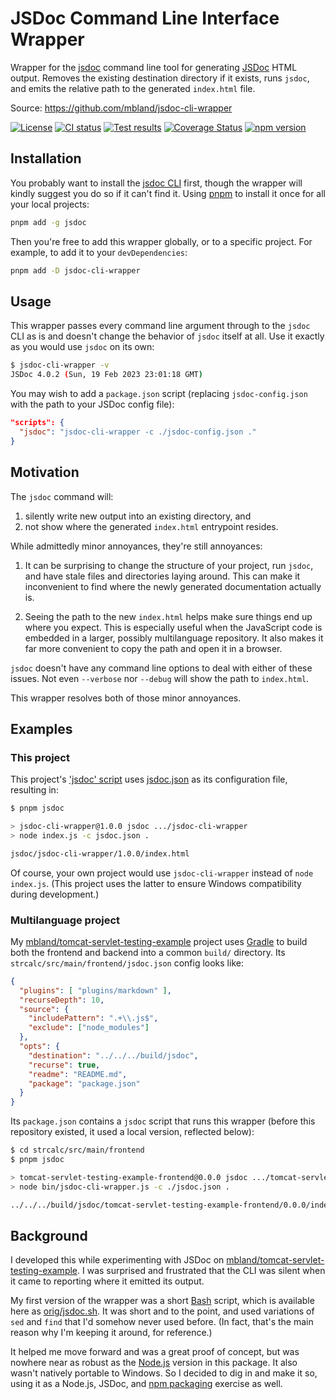# JSDoc Command Line Interface Wrapper

 Wrapper for the [jsdoc][cli] command line tool for generating [JSDoc][] HTML
 output. Removes the existing destination directory if it exists, runs `jsdoc`,
 and emits the relative path to the generated `index.html` file.

Source: <https://github.com/mbland/jsdoc-cli-wrapper>

[![License](https://img.shields.io/github/license/mbland/jsdoc-cli-wrapper.svg)](https://github.com/mbland/jsdoc-cli-wrapper/blob/main/LICENSE.txt)
[![CI status](https://github.com/mbland/jsdoc-cli-wrapper/actions/workflows/run-tests.yaml/badge.svg)](https://github.com/mbland/jsdoc-cli-wrapper/actions/workflows/run-tests.yaml?branch=main)
[![Test results](https://github.com/mbland/jsdoc-cli-wrapper/actions/workflows/publish-test-results.yaml/badge.svg)](https://github.com/mbland/jsdoc-cli-wrapper/actions/workflows/publish-test-results.yaml?branch=main)
[![Coverage Status](https://coveralls.io/repos/github/mbland/jsdoc-cli-wrapper/badge.svg?branch=main)][coveralls-jsdw]
[![npm version](https://badge.fury.io/js/jsdoc-cli-wrapper.svg)][npm-jsdw]

## Installation

You probably want to install the [jsdoc CLI][cli] first, though the wrapper will
kindly suggest you do so if it can't find it. Using [pnpm][] to install it once
for all your local projects:

```sh
pnpm add -g jsdoc
```

Then you're free to add this wrapper globally, or to a specific project. For
example, to add it to your `devDependencies`:

```sh
pnpm add -D jsdoc-cli-wrapper
```

## Usage

This wrapper passes every command line argument through to the `jsdoc` CLI as is
and doesn't change the behavior of `jsdoc` itself at all. Use it exactly as you
would use `jsdoc` on its own:

```sh
$ jsdoc-cli-wrapper -v
JSDoc 4.0.2 (Sun, 19 Feb 2023 23:01:18 GMT)
```

You may wish to add a `package.json` script (replacing `jsdoc-config.json` with
the path to your JSDoc config file):

```json
"scripts": {
  "jsdoc": "jsdoc-cli-wrapper -c ./jsdoc-config.json ."
}
```

## Motivation

The `jsdoc` command will:

1. silently write new output into an existing directory, and
2. not show where the generated `index.html` entrypoint resides.

While admittedly minor annoyances, they're still annoyances:

1. It can be surprising to change the structure of your project, run `jsdoc`,
   and have stale files and directories laying around. This can make it
   inconvenient to find where the newly generated documentation actually is.

2. Seeing the path to the new `index.html` helps make sure things end up where
   you expect. This is especially useful when the JavaScript code is embedded in
   a larger, possibly multilanguage repository. It also makes it far more
   convenient to copy the path and open it in a browser.

`jsdoc` doesn't have any command line options to deal with either of these
issues. Not even `--verbose` nor `--debug` will show the path to `index.html`.

This wrapper resolves both of those minor annoyances.

## Examples

### This project

This project's ['jsdoc' script](./package.json) uses [jsdoc.json](./jsdoc.json)
as its configuration file, resulting in:

```sh
$ pnpm jsdoc

> jsdoc-cli-wrapper@1.0.0 jsdoc .../jsdoc-cli-wrapper
> node index.js -c jsdoc.json .

jsdoc/jsdoc-cli-wrapper/1.0.0/index.html
```

Of course, your own project would use `jsdoc-cli-wrapper` instead of `node
index.js`. (This project uses the latter to ensure Windows compatibility during development.)

### Multilanguage project

My [mbland/tomcat-servlet-testing-example][] project uses [Gradle][] to build
both the frontend and backend into a common `build/` directory. Its
`strcalc/src/main/frontend/jsdoc.json` config looks like:

```json
{
  "plugins": [ "plugins/markdown" ],
  "recurseDepth": 10,
  "source": {
    "includePattern": ".+\\.js$",
    "exclude": ["node_modules"]
  },
  "opts": {
    "destination": "../../../build/jsdoc",
    "recurse": true,
    "readme": "README.md",
    "package": "package.json"
  }
}
```

Its `package.json` contains a `jsdoc` script that runs this wrapper (before this
repository existed, it used a local version, reflected below):

```sh
$ cd strcalc/src/main/frontend
$ pnpm jsdoc

> tomcat-servlet-testing-example-frontend@0.0.0 jsdoc .../tomcat-servlet-testing-example/strcalc/src/main/frontend
> node bin/jsdoc-cli-wrapper.js -c ./jsdoc.json .

../../../build/jsdoc/tomcat-servlet-testing-example-frontend/0.0.0/index.html
```

## Background

I developed this while experimenting with JSDoc on
[mbland/tomcat-servlet-testing-example][]. I was surprised and frustrated that
the CLI was silent when it came to reporting where it emitted its output.

My first version of the wrapper was a short [Bash][] script, which is available
here as [orig/jsdoc.sh](./orig/jsdoc.sh). It was short and to the point, and
used variations of `sed` and `find` that I'd somehow never used before. (In
fact, that's the main reason why I'm keeping it around, for reference.)

It helped me move forward and was a great proof of concept, but was nowhere near
as robust as the [Node.js][] version in this package. It also wasn't natively
portable to Windows. So I decided to dig in and make it so, using it as a
Node.js, JSDoc, and [npm packaging][] exercise as well.

[JSDoc]: https://jsdoc.app/
[cli]: https://github.com/jsdoc/jsdoc
[coveralls-jsdw]: https://coveralls.io/github/mbland/jsdoc-cli-wrapper?branch=main
[npm-jsdw]: https://www.npmjs.com/package/jsdoc-cli-wrapper
[pnpm]: https://pnpm.io/
[mbland/tomcat-servlet-testing-example]: https://github.com/mbland/tomcat-servlet-testing-example
[Gradle]: https://gradle.org/
[Bash]: https://www.gnu.org/software/bash/
[Node.js]: https://nodejs.org/
[npm packaging]: https://docs.npmjs.com/packages-and-modules
